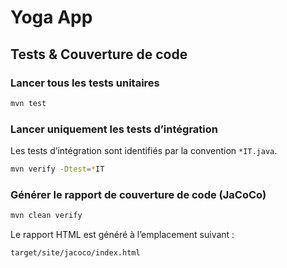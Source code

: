 # Yoga App

## Tests & Couverture de code

### Lancer tous les tests unitaires

```bash
mvn test
````

### Lancer uniquement les tests d’intégration

Les tests d’intégration sont identifiés par la convention `*IT.java`.

```bash
mvn verify -Dtest=*IT
```

### Générer le rapport de couverture de code (JaCoCo)

```bash
mvn clean verify
```

Le rapport HTML est généré à l’emplacement suivant :

```
target/site/jacoco/index.html
```
